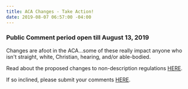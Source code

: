 ```yaml
---
title: ACA Changes - Take Action!
date: 2019-08-07 06:57:00 -04:00
---
```


### Public Comment period open till August 13, 2019  

Changes are afoot in the ACA...some of these really impact anyone who isn't straight, white, Christian, hearing, and/or able-bodied.

Read about the proposed changes to non-description regulations [HERE](https://www.kff.org/disparities-policy/issue-brief/hhss-proposed-changes-to-non-discrimination-regulations-under-aca-section-1557/).

If so inclined, please submit your comments [HERE](https://www.regulations.gov/comment?D=HHS-OCR-2019-0007-0001).